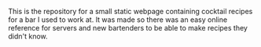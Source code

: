 This is the repository for a small static webpage containing cocktail recipes for a bar I used to work at. It was made so there was an easy online reference for servers and new bartenders to be able to make recipes they didn't know.
